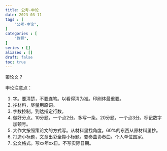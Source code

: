 ```yaml
---
title: 公考-申论
date: 2023-03-11
tags : [
	"公考-申论",
]
categories : [
	"教程",
]
series : []
aliases : []
draft: false
toc: true
---
```

策论文？

申论注意点：
1. 字。要清楚，不要连笔。以看得清为准。印刷体最重要。
2. 抄材料，尽量用原词。
3. 字数控制。到达指定行数。
4. 做好分点。10分题，一个点2分。多写一条。20分题，一个点3分。标记数字加顿号。
5. 大作文按照策论文的方式写。从材料里找角度。60%的东西从原材料里抄。
6. 打造小标题，文章出彩全靠小标题。变奏曲协奏曲。个人单位国家。
7. 公文格式。写xx年xx日。不写实际日期。